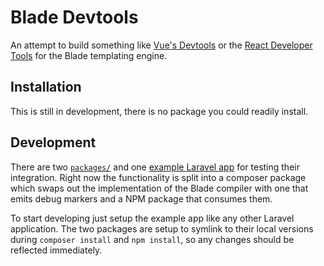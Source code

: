 # Blade Devtools

An attempt to build something like [Vue's Devtools](https://devtools.vuejs.org/) or the [React Developer Tools](https://react.dev/learn/react-developer-tools) for the Blade templating engine.

## Installation

This is still in development, there is no package you could readily install.

## Development

There are two [`packages/`](./packages/) and one [example Laravel app](./apps/blade-devtools-test-app/) for testing their integration.
Right now the functionality is split into a composer package which swaps out the implementation of the Blade compiler with one that emits debug markers and a NPM package that consumes them.

To start developing just setup the example app like any other Laravel application.
The two packages are setup to symlink to their local versions during `composer install` and `npm install`, so any changes should be reflected immediately.
